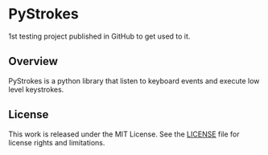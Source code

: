 # PyStrokes
1st testing project published in GitHub to get used to it.

Overview
-----------
PyStrokes is a python library that listen to keyboard events and execute low level keystrokes.

License
-------
This work is released under the MIT License. See the [LICENSE](https://github.com/pastahito/PyStrokes/blob/master/LICENSE.md) file for license rights and limitations.

